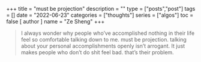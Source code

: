 +++
title = "must be projection"
description = ""
type = ["posts","post"]
tags = []
date = "2022-06-23"
categories = ["thoughts"]
series = ["algos"]
toc = false
[ author ]
  name = "Ze Sheng"
+++

> I always wonder why people who’ve accomplished nothing in their life feel so comfortable talking down to me. must be projection. talking about your personal accomplishments openly isn’t arrogant. It just makes people who don’t do shit feel bad. that’s their problem.
